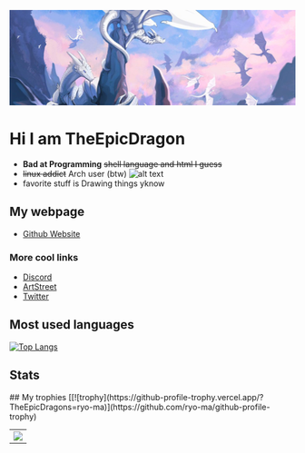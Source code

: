 ![alt text](images/Dragons.jpeg)
# Hi I am TheEpicDragon
- **Bad at Programming** ~~shell language and html I guess~~ 
- ~~linux addict~~ Arch user (btw)
![alt text](https://cdn.discordapp.com/attachments/776063474857934861/960094542818852944/0v4s6zvsexp81.jpg) 
- favorite stuff is Drawing things yknow 




## My webpage
- [Github Website](https://TheEpicDragons.github.io/)

### More cool links
- [Discord](https://discord.gg/Uy6KrV9zRd/)
- [ArtStreet](https://medibang.com/u/ActuallyMuffins/)
- [Twitter](https://mobile.twitter.com/DatEpicMuffin/)



## Most used languages
[![Top Langs](https://github-readme-stats.vercel.app/api/top-langs/?username=theepicdragons&theme=dark&text_color=fff&border_color=79ff97&layout=compact)](https://github.com/bugahontas)



## Stats
<table width="100%"  border="0" cellpadding="0" cellspacing="0">
  <tr>
    <td align="center">
    <img align="center"src="https://github-readme-stats.vercel.app/api?username=TheEpicDragons&show_icons=true&theme=dark" />
  </td>
## My trophies 
[[![trophy](https://github-profile-trophy.vercel.app/?TheEpicDragons=ryo-ma)](https://github.com/ryo-ma/github-profile-trophy)
